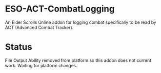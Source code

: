 ESO-ACT-CombatLogging
=====================

An Elder Scrolls Online addon for logging combat specifically to be read by ACT (Advanced Combat Tracker).

Status
======
File Output Ability removed from platform so this addon does not current work.
Waiting for platform changes.
